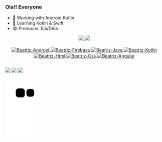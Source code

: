 ### Ola!! Everyone

- 🔭 Working with Android Kotlin
- 🌱 Learning Kotlin & Swift
- 😄 Pronouns: Ela/Dela

<div align="center">
  <a href="https://github.com/Beatriz-Oliveira-Dev">
  <img height="180em" src="https://github-readme-stats.vercel.app/api?username=Beatriz-Oliveira-Dev&show_icons=true&theme=dracula&include_all_commits=true&count_private=true"/>
  <img height="180em" src="https://github-readme-stats.vercel.app/api/top-langs/?username=Beatriz-Oliveira-Dev&layout=compact&langs_count=7&theme=dracula"/>
</div>

<div align="center" style="display: inline_block"><br>
  <img align="center" alt="Beatriz-Android" height="30" width="40" src="https://cdn.jsdelivr.net/gh/devicons/devicon/icons/android/android-original.svg">
  <img align="center" alt="Beatriz-Firebase" height="30" width="40" src="https://cdn.jsdelivr.net/gh/devicons/devicon/icons/firebase/firebase-plain.svg">
  <img align="center" alt="Beatriz-Java" height="30" width="40" src="https://cdn.jsdelivr.net/gh/devicons/devicon/icons/java/java-original.svg">
  <img align="center" alt="Beatriz-Kotlin" height="30" width="40" src="https://cdn.jsdelivr.net/gh/devicons/devicon/icons/kotlin/kotlin-original.svg">
  <img align="center" alt="Beatriz-Html" height="30" width="40" src="https://cdn.jsdelivr.net/gh/devicons/devicon/icons/html5/html5-original.svg">
  <img align="center" alt="Beatriz-Css" height="30" width="40" src="https://cdn.jsdelivr.net/gh/devicons/devicon/icons/css3/css3-original.svg">
  <img align="center" alt="Beatriz-Angular" height="30" width="40" src="https://cdn.jsdelivr.net/gh/devicons/devicon/icons/angularjs/angularjs-original.svg">
</div>

 ##
 
<div> 
  <a href="https://www.instagram.com/beatrizlso" target="_blank"><img src="https://img.shields.io/badge/-Instagram-%23E4405F?style=for-the-badge&logo=instagram&logoColor=white" target="_blank"></a>
  <a href = "mailto:beatrizlimaoliveira1999@gmail.com"><img src="https://img.shields.io/badge/-Gmail-%23333?style=for-the-badge&logo=gmail&logoColor=white" target="_blank"></a>
  <a href="https://www.linkedin.com/in/beatrizlsoliveira" target="_blank"><img src="https://img.shields.io/badge/-LinkedIn-%230077B5?style=for-the-badge&logo=linkedin&logoColor=white" target="_blank"></a> 
 
  ![Snake animation](https://github.com/rafaballerini/rafaballerini/blob/output/github-contribution-grid-snake.svg)
 
</div>
